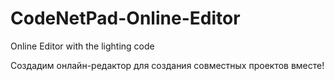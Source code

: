 CodeNetPad-Online-Editor
========================

Online Editor with the lighting code

Создадим онлайн-редактор для создания совместных проектов вместе!